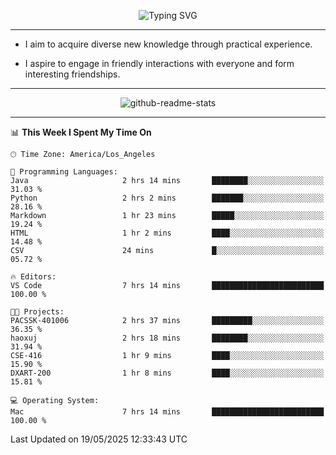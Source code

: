 <p align="center">
  <img src="https://readme-typing-svg.demolab.com?font=Fira+Code&weight=500&size=32&duration=2500&pause=1600&center=true&vCenter=true&random=false&width=1024&height=64&lines=Hi+there+%F0%9F%91%8B;I'm+delighted+you+could+make+it+here+%F0%9F%8E%89;I'm+Harry%2C+a+college+student+still+finding+my+way" alt="Typing SVG" />
</p>


---


- I aim to acquire diverse new knowledge through practical experience.

- I aspire to engage in friendly interactions with everyone and form interesting friendships.


---


<p align="center">
  <img src="https://github-readme-stats.vercel.app/api?username=Harry-Jing&show_icons=true" alt="github-readme-stats"/>
</p>


---

<!--START_SECTION:waka-->
📊 **This Week I Spent My Time On** 

```text
🕑︎ Time Zone: America/Los_Angeles

💬 Programming Languages: 
Java                     2 hrs 14 mins       ████████░░░░░░░░░░░░░░░░░   31.03 % 
Python                   2 hrs 2 mins        ███████░░░░░░░░░░░░░░░░░░   28.16 % 
Markdown                 1 hr 23 mins        █████░░░░░░░░░░░░░░░░░░░░   19.24 % 
HTML                     1 hr 2 mins         ████░░░░░░░░░░░░░░░░░░░░░   14.48 % 
CSV                      24 mins             █░░░░░░░░░░░░░░░░░░░░░░░░   05.72 % 

🔥 Editors: 
VS Code                  7 hrs 14 mins       █████████████████████████   100.00 % 

🐱‍💻 Projects: 
PACSSK-401006            2 hrs 37 mins       █████████░░░░░░░░░░░░░░░░   36.35 % 
haoxuj                   2 hrs 18 mins       ████████░░░░░░░░░░░░░░░░░   31.94 % 
CSE-416                  1 hr 9 mins         ████░░░░░░░░░░░░░░░░░░░░░   15.90 % 
DXART-200                1 hr 8 mins         ████░░░░░░░░░░░░░░░░░░░░░   15.81 % 

💻 Operating System: 
Mac                      7 hrs 14 mins       █████████████████████████   100.00 % 
```


 Last Updated on 19/05/2025 12:33:43 UTC
<!--END_SECTION:waka-->

